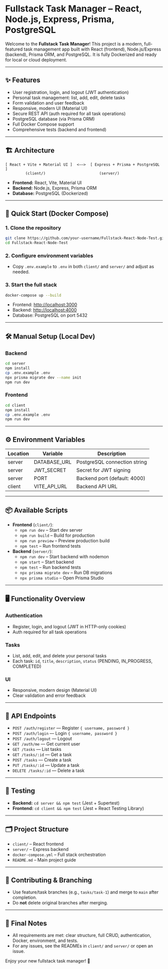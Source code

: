 # Fullstack Task Manager – React, Node.js, Express, Prisma, PostgreSQL

Welcome to the **Fullstack Task Manager**! This project is a modern, full-featured task management app built with React (frontend), Node.js/Express (backend), Prisma ORM, and PostgreSQL. It is fully Dockerized and ready for local or cloud deployment.

---

## ✨ Features
- User registration, login, and logout (JWT authentication)
- Personal task management: list, add, edit, delete tasks
- Form validation and user feedback
- Responsive, modern UI (Material UI)
- Secure REST API (auth required for all task operations)
- PostgreSQL database (via Prisma ORM)
- Full Docker Compose support
- Comprehensive tests (backend and frontend)

---

## 🏗️ Architecture
```
[ React + Vite + Material UI ]  <––>  [ Express + Prisma + PostgreSQL ]
         (client/)                        (server/)
```
- **Frontend:** React, Vite, Material UI
- **Backend:** Node.js, Express, Prisma ORM
- **Database:** PostgreSQL (Dockerized)

---

## 🚀 Quick Start (Docker Compose)

### 1. Clone the repository
```sh
git clone https://github.com/your-username/Fullstack-React-Node-Test.git
cd Fullstack-React-Node-Test
```

### 2. Configure environment variables
- Copy `.env.example` to `.env` in both `client/` and `server/` and adjust as needed.

### 3. Start the full stack
```sh
docker-compose up --build
```
- Frontend: [http://localhost:3000](http://localhost:3000)
- Backend: [http://localhost:4000](http://localhost:4000)
- Database: PostgreSQL on port 5432

---

## 🛠️ Manual Setup (Local Dev)

### Backend
```sh
cd server
npm install
cp .env.example .env
npx prisma migrate dev --name init
npm run dev
```

### Frontend
```sh
cd client
npm install
cp .env.example .env
npm run dev
```

---

## ⚙️ Environment Variables
| Location   | Variable         | Description                        |
|------------|------------------|------------------------------------|
| server     | DATABASE_URL     | PostgreSQL connection string       |
| server     | JWT_SECRET       | Secret for JWT signing             |
| server     | PORT             | Backend port (default: 4000)       |
| client     | VITE_API_URL     | Backend API URL                    |

---

## 📦 Available Scripts
- **Frontend** (`client/`):
  - `npm run dev` – Start dev server
  - `npm run build` – Build for production
  - `npm run preview` – Preview production build
  - `npm test` – Run frontend tests
- **Backend** (`server/`):
  - `npm run dev` – Start backend with nodemon
  - `npm start` – Start backend
  - `npm test` – Run backend tests
  - `npx prisma migrate dev` – Run DB migrations
  - `npx prisma studio` – Open Prisma Studio

---

## 🖥️ Functionality Overview

### Authentication
- Register, login, and logout (JWT in HTTP-only cookies)
- Auth required for all task operations

### Tasks
- List, add, edit, and delete your personal tasks
- Each task: `id`, `title`, `description`, `status` (PENDING, IN_PROGRESS, COMPLETED)

### UI
- Responsive, modern design (Material UI)
- Clear validation and error feedback

---

## 🔗 API Endpoints
- `POST /auth/register` — Register `{ username, password }`
- `POST /auth/login` — Login `{ username, password }`
- `POST /auth/logout` — Logout
- `GET /auth/me` — Get current user
- `GET /tasks` — List tasks
- `GET /tasks/:id` — Get a task
- `POST /tasks` — Create a task
- `PUT /tasks/:id` — Update a task
- `DELETE /tasks/:id` — Delete a task

---

## 🧪 Testing
- **Backend:** `cd server && npm test` (Jest + Supertest)
- **Frontend:** `cd client && npm test` (Jest + React Testing Library)

---

## 🗂️ Project Structure
- `client/` – React frontend
- `server/` – Express backend
- `docker-compose.yml` – Full stack orchestration
- `README.md` – Main project guide

---

## 🤝 Contributing & Branching
- Use feature/task branches (e.g., `tasks/task-1`) and merge to `main` after completion.
- Do **not** delete original branches after merging.

---

## 📣 Final Notes
- All requirements are met: clear structure, full CRUD, authentication, Docker, environment, and tests.
- For any issues, see the READMEs in `client/` and `server/` or open an issue.

Enjoy your new fullstack task manager! 🚀 